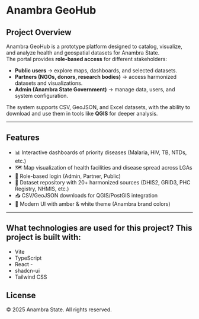 # Anambra GeoHub

## Project Overview
Anambra GeoHub is a prototype platform designed to catalog, visualize, and analyze health and geospatial datasets for Anambra State.  
The portal provides **role-based access** for different stakeholders:

- **Public users** → explore maps, dashboards, and selected datasets.  
- **Partners (NGOs, donors, research bodies)** → access harmonized datasets and visualizations.  
- **Admin (Anambra State Government)** → manage data, users, and system configuration.  

The system supports CSV, GeoJSON, and Excel datasets, with the ability to download and use them in tools like **QGIS** for deeper analysis.

---

## Features
- 📊 Interactive dashboards of priority diseases (Malaria, HIV, TB, NTDs, etc.)  
- 🗺️ Map visualization of health facilities and disease spread across LGAs  
- 🔐 Role-based login (Admin, Partner, Public)  
- 📂 Dataset repository with 20+ harmonized sources (DHIS2, GRID3, PHC Registry, NHMIS, etc.)  
- 📥 CSV/GeoJSON downloads for QGIS/PostGIS integration  
- 🎨 Modern UI with amber & white theme (Anambra brand colors)  

---

## What technologies are used for this project? This project is built with:
- Vite
- TypeScript
- React -
- shadcn-ui
-  Tailwind CSS


## License

© 2025 Anambra State. All rights reserved.

